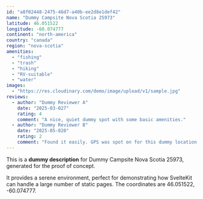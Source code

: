 ```yaml
---
id: "a8f02448-2475-46d7-a40b-ee2d8e1def42"
name: "Dummy Campsite Nova Scotia 25973"
latitude: 46.051522
longitude: -60.074777
continent: "north-america"
country: "canada"
region: "nova-scotia"
amenities:
  - "fishing"
  - "trash"
  - "hiking"
  - "RV-suitable"
  - "water"
images:
  - "https://res.cloudinary.com/demo/image/upload/v1/sample.jpg"
reviews:
  - author: "Dummy Reviewer A"
    date: "2025-03-027"
    rating: 4
    comment: "A nice, quiet dummy spot with some basic amenities."
  - author: "Dummy Reviewer B"
    date: "2025-05-020"
    rating: 2
    comment: "Found it easily. GPS was spot on for this dummy location."
---
```


This is a **dummy description** for Dummy Campsite Nova Scotia 25973, generated for the proof of concept.

It provides a serene environment, perfect for demonstrating how SvelteKit can handle a large number of static pages. The coordinates are 46.051522, -60.074777.
